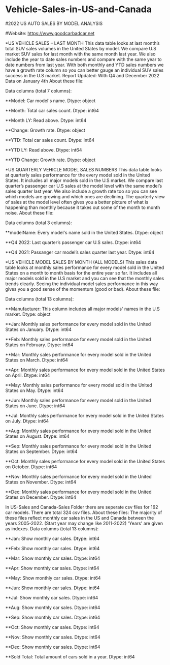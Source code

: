# Vehicle-Sales-in-US-and-Canada

#2022 US AUTO SALES BY MODEL ANALYSIS

#Website: https://www.goodcarbadcar.net

*US VEHICLE SALES – LAST MONTH
This data table looks at last month’s total SUV sales volumes in the United States by model. 
We compare U.S market SUV sales for last month with the same month last year. 
We also include the year to date sales numbers and compare with the same year to date numbers from last year. 
With both monthly and YTD sales numbers we have a growth rate column so you can better gauge an individual SUV sales success in the U.S market.
Report Updated: With Q4 and December 2022 Data on January 4th
About these file:

Data columns (total 7 columns):

**Model: Car model's name. Dtype: object

**Month: Total car sales count. Dtype: int64

**Month LY: Read above. Dtype: int64

**Change: Growth rate. Dtype: object

**YTD: Total car sales count. Dtype: int64

**YTD LY: Read above. Dtype: int64

**YTD Change: Growth rate. Dtype: object


*US QUARTERLY VEHICLE MODEL SALES NUMBERS
This data table looks at quarterly sales performance for the every model sold in the United States. 
It includes all major models sold in the U.S market. 
We compare last quarter’s passenger car U.S sales at the model level with the same model’s sales quarter last year. 
We also include a growth rate too so you can see which models are growing and which ones are declining. 
The quarterly view of sales at the model level often gives you a better picture of what is happening than monthly because it takes out some of the month to month noise.
About these file:

Data columns (total 3 columns):

**modelName: Every model's name sold in the United States. Dtype: object

**Q4 2022: Last quarter’s passenger car U.S sales. Dtype: int64

**Q4 2021: Passanger car model’s sales quarter last year. Dtype: int64



*US VEHICLE MODEL SALES BY MONTH (ALL MODELS)
This sales data table looks at monthly sales performance for every model sold in the United States on a month to month basis for the entire year so far. 
It includes all major models sold in the U.S market and you can see that the monthly sales trends clearly. 
Seeing the individual model sales performance in this way gives you a good sense of the momentum (good or bad).
About these file:

Data columns (total 13 columns): 
     
**Manufacturer: This column includes all major models' names in the U.S market. Dtype: object
 
**Jan: Monthly sales performance for every model sold in the United States on January. Dtype: int64
 
**Feb: Monthly sales performance for every model sold in the United States on February. Dtype: int64
 
**Mar: Monthly sales performance for every model sold in the United States on March. Dtype: int64
 
**Apr: Monthly sales performance for every model sold in the United States on April. Dtype: int64
 
**May: Monthly sales performance for every model sold in the United States on May. Dtype: int64
 
**Jun: Monthly sales performance for every model sold in the United States on June. Dtype: int64
 
**Jul: Monthly sales performance for every model sold in the United States on July. Dtype: int64
 
**Aug: Monthly sales performance for every model sold in the United States on August. Dtype: int64
 
**Sep: Monthly sales performance for every model sold in the United States on September. Dtype: int64
 
**Oct: Monthly sales performance for every model sold in the United States on October. Dtype: int64
 
**Nov: Monthly sales performance for every model sold in the United States on November. Dtype: int64
 
**Dec: Monthly sales performance for every model sold in the United States on December. Dtype: int64


In US-Sales and Canada-Sales Folder there are seperate csv files for 162 car models. There are total 324 csv files.
About these files:
The majority of these files reflect monthly car sales in the US and Canada between the years 2005-2022. (Start year may change like 2011-2022)
'Years' are given as indexes.
Data columns (total 13 columns): 

**Jan: Show monthly car sales. Dtype: int64

**Feb: Show monthly car sales. Dtype: int64

**Mar: Show monthly car sales. Dtype: int64

**Apr: Show monthly car sales. Dtype: int64

**May: Show monthly car sales. Dtype: int64

**Jun: Show monthly car sales. Dtype: int64

**Jul: Show monthly car sales. Dtype: int64

**Aug: Show monthly car sales. Dtype: int64

**Sep: Show monthly car sales. Dtype: int64

**Oct: Show monthly car sales. Dtype: int64

**Nov: Show monthly car sales. Dtype: int64

**Dec: Show monthly car sales. Dtype: int64

**Sold Total: Total amount of cars sold in a year. Dtype: int64
